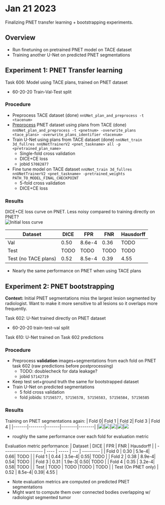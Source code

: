 # Jan 21 2023
Finalizing PNET transfer learning + bootstrapping experiments.

## Overview
- Run finetuning on pretrained PNET model on TACE dataset
- Training another U-Net on predicted PNET segmentations

## Experiment 1: PNET Transfer learning
Task 606: Model using TACE plans, trained on PNET dataset
- 60-20-20 Train-Val-Test split

### Procedure
- Preprocess TACE dataset (done) `nnUNet_plan_and_preprocess -t <tacenum>`
- [Preprocess](experiment1/PNET/pn_transfer_preprocess.sh) PNET dataset using plans from TACE (done) `nnUNet_plan_and_preprocess -t <pnetnum> -overwrite_plans <tace_plans> -overwrite_plans_identifier <tacenum>`
- Train U-Net using plans from TACE dataset (done) `nnUNet_train 3d_fullres nnUNetTrainerV2 <pnet_taskname> all -p <pretrained_plan_name>`
  - Single-fold cross validation
  - DICE+CE loss
  - jobid `57082877`
- Fine tune model on TACE dataset `nnUNet_train 3d_fullres nnUNetTrainerV2 <pnet_taskname> -pretrained_weights PATH_TO_MODEL_FINAL_CHECKPOINT`
  - 5-fold cross validation
  - DICE+CE loss


### Results
DICE+CE loss curve on PNET. Less noisy compared to training directly on PNET?  
![Initial loss curve](experiment1/PNET/progress.png)

|        Dataset       | DICE |  FPR  | FNR | Hausdorff | 
| -------------------- | ---- | ----- | --- | --------- |
| Val                  | 0.50 | 8.6e-4| 0.36| TODO      |
| Test                 | TODO | TODO  | TODO| TODO      |
| Test (no TACE plans) | 0.52 | 8.5e-4| 0.39| 4.55      |
- Nearly the same performance on PNET when using TACE plans
## Experiment 2: PNET bootstrapping
**Context:** Initial PNET segmentations miss the largest lesion segmented by radiologist. Want to make it more sensitive to all lesions so it overlaps more frequently.

Task 602: U-Net trained directly on PNET dataset
- 60-20-20 train-test-val split

Task 610: U-Net trained on Task 602 predictions

### Procedure
- Preprocess **validation** images+segmentations from each fold on PNET task 602 (raw predictions before postprocessing)
  - TODO: doublecheck for data leakage?
  - jobid `57142719`
- Keep test set+ground truth the same for bootstrapped dataset
- Train U-Net on predicted segmentations
  - 5 fold cross validation
  - fold jobids: `57156577, 57156578, 57156583, 57156584, 57156585`

### Results
Training on PNET segmentations again:
| Fold 0| Fold 1 | Fold 2| Fold 3 | Fold 4 |
|-------|--------|-------|--------|--------|
|![](experiment2/fold_0/progress.png)|![](experiment2/fold_1/progress.png)|![](experiment2/fold_2/progress.png)|![](experiment2/fold_3/progress.png)|![](experiment2/fold_4/progress.png)
- roughly the same performance over each fold for evaluation metric

Evaluation metric performance:
|        Dataset       | DICE | FPR   | FNR | Hausdorff |
| -------------------- | ---- | ----- | --- | --------- |
| Fold 0               | 0.30 | 5.1e-4| 0.66| TODO      | 
| Fold 1               | 0.44 | 3.5e-4| 0.55| TODO      | 
| Fold 2               | 0.38 | 8.9e-4| 0.54| TODO      | 
| Fold 3               | 0.31 | 1.9e-3| 0.50| TODO      | 
| Fold 4               | 0.35 | 3.2e-4| 0.58| TODO      | 
| Test                 | TODO | TODO  |TODO | TODO      |
| Test (On PNET only)  | 0.52 | 8.5e-4| 0.39| 4.55      |
- Note evaluation metrics are computed on predicted PNET segmentations
- Might want to compute them over connected bodies overlapping w/ radiologist segmented tumor

